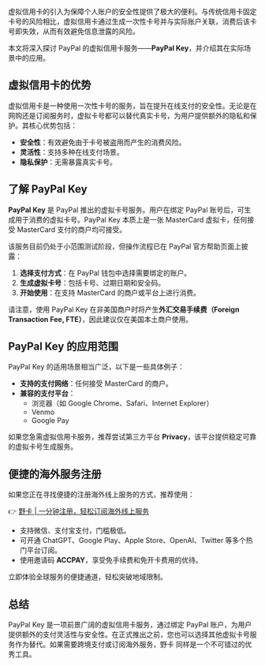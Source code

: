 虚拟信用卡的引入为保障个人账户的安全性提供了极大的便利。与传统信用卡固定卡号的风险相比，虚拟信用卡通过生成一次性卡号并与实际账户关联，消费后该卡号即失效，从而有效避免信息泄露的风险。

本文将深入探讨 PayPal 的虚拟信用卡服务——**PayPal Key**，并介绍其在实际场景中的应用。

## 虚拟信用卡的优势

虚拟信用卡是一种使用一次性卡号的服务，旨在提升在线支付的安全性。无论是在网购还是订阅服务时，虚拟卡号都可以替代真实卡号，为用户提供额外的隐私和保护。其核心优势包括：

- **安全性**：有效避免由于卡号被盗用而产生的消费风险。
- **灵活性**：支持多种在线支付场景。
- **隐私保护**：无需暴露真实卡号。

## 了解 PayPal Key

**PayPal Key** 是 PayPal 推出的虚拟卡号服务。用户在绑定 PayPal 账号后，可生成用于消费的虚拟卡号。PayPal Key 本质上是一张 MasterCard 虚拟卡，任何接受 MasterCard 支付的商户均可接受。

该服务目前仍处于小范围测试阶段，但操作流程已在 PayPal 官方帮助页面上披露：

1. **选择支付方式**：在 PayPal 钱包中选择需要绑定的账户。
2. **生成虚拟卡号**：包括卡号、过期日期和安全码。
3. **开始使用**：在支持 MasterCard 的商户或平台上进行消费。

请注意，使用 PayPal Key 在非美国商户时将产生**外汇交易手续费（Foreign Transaction Fee, FTE）**，因此建议仅在美国本土商户使用。

## PayPal Key 的应用范围

PayPal Key 的适用场景相当广泛，以下是一些具体例子：

- **支持的支付网络**：任何接受 MasterCard 的商户。
- **兼容的支付平台**：
  - 浏览器（如 Google Chrome、Safari、Internet Explorer）
  - Venmo
  - Google Pay

如果您急需虚拟信用卡服务，推荐尝试第三方平台 **Privacy**，该平台提供稳定可靠的虚拟卡号生成服务。

## 便捷的海外服务注册

如果您正在寻找便捷的注册海外线上服务的方式，推荐使用：

👉 [野卡 | 一分钟注册，轻松订阅海外线上服务](https://bit.ly/bewildcard)

- 支持微信、支付宝支付，门槛极低。
- 可开通 ChatGPT、Google Play、Apple Store、OpenAI、Twitter 等多个热门平台订阅。
- 使用邀请码 **ACCPAY**，享受免手续费和免开卡费用的优待。

立即体验全球服务的便捷通道，轻松突破地域限制。

## 总结

PayPal Key 是一项前景广阔的虚拟信用卡服务，通过绑定 PayPal 账户，为用户提供额外的支付灵活性与安全性。在正式推出之前，您也可以选择其他虚拟卡号服务作为替代。如果需要跨境支付或订阅海外服务，野卡 同样是一个不可错过的优秀工具。